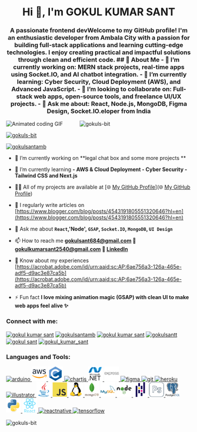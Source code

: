 <h1 align="center">Hi 👋, I'm GOKUL KUMAR SANT</h1>
<h3 align="center">A passionate frontend devWelcome to my GitHub profile! I'm an enthusiastic developer from Ambala City with a passion for building full-stack applications and learning cutting-edge technologies. I enjoy creating practical and impactful solutions through clean and efficient code. ## 🚀 About Me - 🔭 I’m currently working on: MERN stack projects, real-time apps using Socket.IO, and AI chatbot integration. - 🌱 I’m currently learning: Cyber Security, Cloud Deployment (AWS), and Advanced JavaScript. - 👯 I’m looking to collaborate on: Full-stack web apps, open-source tools, and freelance UI/UX projects. - 💬 Ask me about: React, Node.js, MongoDB, Figma Design, Socket.IO.eloper from India</h3>
<img src="https://media0.giphy.com/media/v1.Y2lkPTc5MGI3NjExMGdqcDN4Z201MWdhbGQxbjBvM214d2h5d3YyZ2prZWZyZDFhZGEwdiZlcD12MV9naWZzX3NlYXJjaCZjdD1n/CrFLL3CnRpw5ddlBMm/giphy.webp" align="left" width="200" alt="Animated coding GIF" />

<p align="left"> <img src="https://komarev.com/ghpvc/?username=gokuls-bit&label=Profile%20views&color=0e75b6&style=flat" alt="gokuls-bit" /> </p>

<p align="left"> <a href="https://github.com/ryo-ma/github-profile-trophy"><img src="https://github-profile-trophy.vercel.app/?username=gokuls-bit" alt="gokuls-bit" /></a> </p>

<p align="left"> <a href="https://twitter.com/gokulsantamb" target="blank"><img src="https://img.shields.io/twitter/follow/gokulsantamb?logo=twitter&style=for-the-badge" alt="gokulsantamb" /></a> </p>

- 🔭 I’m currently working on **legal chat box and some more projects **

- 🌱 I’m currently learning **- AWS & Cloud Deployment - Cyber Security - Tailwind CSS and Next.js**

- 👨‍💻 All of my projects are available at [🌐 [My GitHub Profile](https://github.com/gokuls-bit)](🌐 [My GitHub Profile](https://github.com/gokuls-bit))

- 📝 I regularly write articles on [https://www.blogger.com/blog/posts/4543191805551320646?hl=en](https://www.blogger.com/blog/posts/4543191805551320646?hl=en)

- 💬 Ask me about **`React`,'Node', `GSAP`, `Socket.IO`, `MongoDB`, `UI Design`**

- 📫 How to reach me **gokulsant684@gmail.com 📧 gokulkumarsant2540@gmail.com 💼 [LinkedIn](https://www.linkedin.com/in/gokul-kumar-sant-581145205/)**

- 📄 Know about my experiences [https://acrobat.adobe.com/id/urn:aaid:sc:AP:6ae756a3-126a-465e-adf5-d9ac3e87ca5b](https://acrobat.adobe.com/id/urn:aaid:sc:AP:6ae756a3-126a-465e-adf5-d9ac3e87ca5b)

- ⚡ Fun fact **I love mixing animation magic (GSAP) with clean UI to make web apps feel alive ✨**

<h3 align="left">Connect with me:</h3>
<p align="left">
<a href="https://dev.to/gokul kumar sant" target="blank"><img align="center" src="https://raw.githubusercontent.com/rahuldkjain/github-profile-readme-generator/master/src/images/icons/Social/devto.svg" alt="gokul kumar sant" height="30" width="40" /></a>
<a href="https://twitter.com/gokulsantamb" target="blank"><img align="center" src="https://raw.githubusercontent.com/rahuldkjain/github-profile-readme-generator/master/src/images/icons/Social/twitter.svg" alt="gokulsantamb" height="30" width="40" /></a>
<a href="https://linkedin.com/in/gokul kumar sant" target="blank"><img align="center" src="https://raw.githubusercontent.com/rahuldkjain/github-profile-readme-generator/master/src/images/icons/Social/linked-in-alt.svg" alt="gokul kumar sant" height="30" width="40" /></a>
<a href="https://instagram.com/gokulsantt" target="blank"><img align="center" src="https://raw.githubusercontent.com/rahuldkjain/github-profile-readme-generator/master/src/images/icons/Social/instagram.svg" alt="gokulsantt" height="30" width="40" /></a>
<a href="https://www.youtube.com/c/gokul sant" target="blank"><img align="center" src="https://raw.githubusercontent.com/rahuldkjain/github-profile-readme-generator/master/src/images/icons/Social/youtube.svg" alt="gokul sant" height="30" width="40" /></a>
<a href="https://www.leetcode.com/gokul_kumar_sant" target="blank"><img align="center" src="https://raw.githubusercontent.com/rahuldkjain/github-profile-readme-generator/master/src/images/icons/Social/leet-code.svg" alt="gokul_kumar_sant" height="30" width="40" /></a>
</p>

<h3 align="left">Languages and Tools:</h3>
<p align="left"> <a href="https://www.arduino.cc/" target="_blank" rel="noreferrer"> <img src="https://cdn.worldvectorlogo.com/logos/arduino-1.svg" alt="arduino" width="40" height="40"/> </a> <a href="https://aws.amazon.com" target="_blank" rel="noreferrer"> <img src="https://raw.githubusercontent.com/devicons/devicon/master/icons/amazonwebservices/amazonwebservices-original-wordmark.svg" alt="aws" width="40" height="40"/> </a> <a href="https://www.cprogramming.com/" target="_blank" rel="noreferrer"> <img src="https://raw.githubusercontent.com/devicons/devicon/master/icons/c/c-original.svg" alt="c" width="40" height="40"/> </a> <a href="https://www.chartjs.org" target="_blank" rel="noreferrer"> <img src="https://www.chartjs.org/media/logo-title.svg" alt="chartjs" width="40" height="40"/> </a> <a href="https://dotnet.microsoft.com/" target="_blank" rel="noreferrer"> <img src="https://raw.githubusercontent.com/devicons/devicon/master/icons/dot-net/dot-net-original-wordmark.svg" alt="dotnet" width="40" height="40"/> </a> <a href="https://expressjs.com" target="_blank" rel="noreferrer"> <img src="https://raw.githubusercontent.com/devicons/devicon/master/icons/express/express-original-wordmark.svg" alt="express" width="40" height="40"/> </a> <a href="https://www.figma.com/" target="_blank" rel="noreferrer"> <img src="https://www.vectorlogo.zone/logos/figma/figma-icon.svg" alt="figma" width="40" height="40"/> </a> <a href="https://git-scm.com/" target="_blank" rel="noreferrer"> <img src="https://www.vectorlogo.zone/logos/git-scm/git-scm-icon.svg" alt="git" width="40" height="40"/> </a> <a href="https://heroku.com" target="_blank" rel="noreferrer"> <img src="https://www.vectorlogo.zone/logos/heroku/heroku-icon.svg" alt="heroku" width="40" height="40"/> </a> <a href="https://www.adobe.com/in/products/illustrator.html" target="_blank" rel="noreferrer"> <img src="https://www.vectorlogo.zone/logos/adobe_illustrator/adobe_illustrator-icon.svg" alt="illustrator" width="40" height="40"/> </a> <a href="https://www.java.com" target="_blank" rel="noreferrer"> <img src="https://raw.githubusercontent.com/devicons/devicon/master/icons/java/java-original.svg" alt="java" width="40" height="40"/> </a> <a href="https://developer.mozilla.org/en-US/docs/Web/JavaScript" target="_blank" rel="noreferrer"> <img src="https://raw.githubusercontent.com/devicons/devicon/master/icons/javascript/javascript-original.svg" alt="javascript" width="40" height="40"/> </a> <a href="https://www.linux.org/" target="_blank" rel="noreferrer"> <img src="https://raw.githubusercontent.com/devicons/devicon/master/icons/linux/linux-original.svg" alt="linux" width="40" height="40"/> </a> <a href="https://www.mongodb.com/" target="_blank" rel="noreferrer"> <img src="https://raw.githubusercontent.com/devicons/devicon/master/icons/mongodb/mongodb-original-wordmark.svg" alt="mongodb" width="40" height="40"/> </a> <a href="https://www.mysql.com/" target="_blank" rel="noreferrer"> <img src="https://raw.githubusercontent.com/devicons/devicon/master/icons/mysql/mysql-original-wordmark.svg" alt="mysql" width="40" height="40"/> </a> <a href="https://nodejs.org" target="_blank" rel="noreferrer"> <img src="https://raw.githubusercontent.com/devicons/devicon/master/icons/nodejs/nodejs-original-wordmark.svg" alt="nodejs" width="40" height="40"/> </a> <a href="https://pandas.pydata.org/" target="_blank" rel="noreferrer"> <img src="https://raw.githubusercontent.com/devicons/devicon/2ae2a900d2f041da66e950e4d48052658d850630/icons/pandas/pandas-original.svg" alt="pandas" width="40" height="40"/> </a> <a href="https://www.photoshop.com/en" target="_blank" rel="noreferrer"> <img src="https://raw.githubusercontent.com/devicons/devicon/master/icons/photoshop/photoshop-line.svg" alt="photoshop" width="40" height="40"/> </a> <a href="https://www.postgresql.org" target="_blank" rel="noreferrer"> <img src="https://raw.githubusercontent.com/devicons/devicon/master/icons/postgresql/postgresql-original-wordmark.svg" alt="postgresql" width="40" height="40"/> </a> <a href="https://www.python.org" target="_blank" rel="noreferrer"> <img src="https://raw.githubusercontent.com/devicons/devicon/master/icons/python/python-original.svg" alt="python" width="40" height="40"/> </a> <a href="https://reactjs.org/" target="_blank" rel="noreferrer"> <img src="https://raw.githubusercontent.com/devicons/devicon/master/icons/react/react-original-wordmark.svg" alt="react" width="40" height="40"/> </a> <a href="https://reactnative.dev/" target="_blank" rel="noreferrer"> <img src="https://reactnative.dev/img/header_logo.svg" alt="reactnative" width="40" height="40"/> </a> <a href="https://www.tensorflow.org" target="_blank" rel="noreferrer"> <img src="https://www.vectorlogo.zone/logos/tensorflow/tensorflow-icon.svg" alt="tensorflow" width="40" height="40"/> </a> </p>

<p><img align="center" src="https://github-readme-stats.vercel.app/api/top-langs?username=gokuls-bit&show_icons=true&locale=en&layout=compact" alt="gokuls-bit" /></p>
